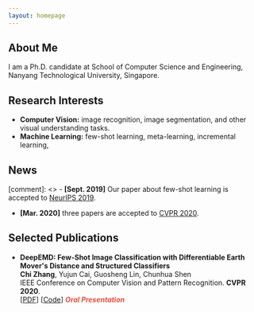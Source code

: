 ```yaml
---
layout: homepage
---
```


## About Me

I am a Ph.D. candidate at School of Computer Science and Engineering, Nanyang Technological University, Singapore.

## Research Interests

- **Computer Vision:** image recognition, image segmentation, and other visual understanding tasks.
- **Machine Learning:** few-shot learning, meta-learning, incremental learning, 

## News

[comment]: <> - **[Sept. 2019]** Our paper about few-shot learning is accepted to [NeurIPS 2019](https://nips.cc/Conferences/2019).
- **[Mar. 2020]** three papers are accepted to [CVPR 2020](http://cvpr2020.thecvf.com/).

## Selected Publications

- **DeepEMD: Few-Shot Image Classification with Differentiable Earth Mover's Distance and Structured Classifiers**
  <br>
  **Chi Zhang**, Yujun Cai, Guosheng Lin, Chunhua Shen
  <br>
  IEEE Conference on Computer Vision and Pattern Recognition. **CVPR 2020**.
  <br>
  [[PDF](https://openaccess.thecvf.com/content_CVPR_2020/papers/Zhang_DeepEMD_Few-Shot_Image_Classification_With_Differentiable_Earth_Movers_Distance_and_CVPR_2020_paper.pdf)] [[Code](https://git.io/DeepEMD)] <strong><i style="color:#e74d3c">Oral Presentation</i></strong>



